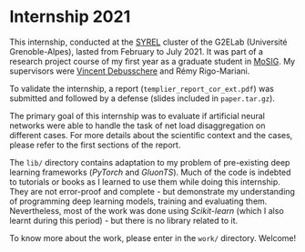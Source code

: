 # Internship 2021

This internship, conducted at the [SYREL](https://g2elab.grenoble-inp.fr/en/research/syrel) cluster of the G2ELab (Université Grenoble-Alpes), lasted from February to July 2021. It was part of a research project course of my first year as a graduate student in [MoSIG](https://mosig.imag.fr/ProgramEn/M1S2). My supervisors were [Vincent Debusschere](https://g2elab.grenoble-inp.fr/fr/le-laboratoire/debusschere-vincent) and Rémy Rigo-Mariani.

To validate the internship, a report (`templier_report_cor_ext.pdf`) was submitted and followed by a defense (slides included in `paper.tar.gz`).

The primary goal of this internship was to evaluate if artificial neural networks were able to handle the task of net load disaggregation on different cases. For more details about the scientific context and the cases, please refer to the first sections of the report.

The `lib/` directory contains adaptation to my problem of pre-existing deep learning frameworks (*PyTorch* and *GluonTS*). Much of the code is indebted to tutorials or books as I learned to use them while doing this internship. They are not error-proof and complete - but demonstrate my understanding of programming deep learning models, training and evaluating them. Nevertheless, most of the work was done using *Scikit-learn* (which I also learnt during this period) - but there is no library related to it.

To know more about the work, please enter in the `work/` directory. Welcome!
